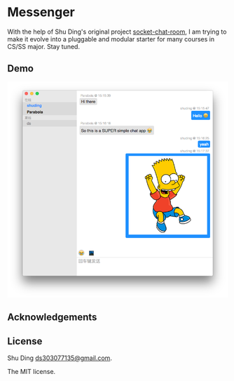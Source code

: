 # Messenger

With the help of Shu Ding's original project [socket-chat-room](quietshu/socket-chat-room), I am trying to make it evolve into a pluggable and modular starter for many courses in CS/SS major. Stay tuned.

## Demo

![demo](./app-demo.png)

## Acknowledgements

## License

Shu Ding <ds303077135@gmail.com>.

The MIT license.
